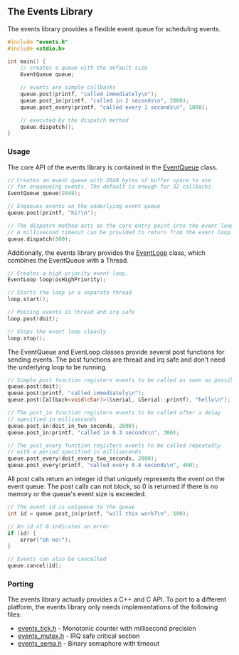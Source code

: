 ## The Events Library ##

The events library provides a flexible event queue for scheduling events.

``` cpp
#include "events.h"
#include <stdio.h>

int main() {
    // creates a queue with the default size
    EventQueue queue;

    // events are simple callbacks
    queue.post(printf, "called immediately\n");
    queue.post_in(printf, "called in 2 seconds\n", 2000);
    queue.post_every(printf, "called every 1 seconds\n", 1000);

    // executed by the dispatch method
    queue.dispatch();
}
```


### Usage ###

The core API of the events library is contained in the
[EventQueue](EventQueue.h) class.

``` cpp
// Creates an event queue with 2048 bytes of buffer space to use
// for enqueueing events. The default is enough for 32 callbacks.
EventQueue queue(2048);

// Enqueues events on the underlying event queue
queue.post(printf, "hi!\n");

// The dispatch method acts as the core entry point into the event loop
// A millisecond timeout can be provided to return from the event loop
queue.dispatch(500);
```

Additionally, the events library provides the [EventLoop](EventLoop.h) class,
which combines the EventQueue with a Thread.

``` cpp
// Creates a high priority event loop.
EventLoop loop(osHighPriority);

// Starts the loop in a separate thread
loop.start();

// Posting events is thread and irq safe
loop.post(doit);

// Stops the event loop cleanly
loop.stop();
```

The EventQueue and EvenLoop classes provide several post functions for
sending events. The post functions are thread and irq safe and don't need
the underlying loop to be running.

``` cpp
// Simple post function registers events to be called as soon as possible
queue.post(doit);
queue.post(printf, "called immediately\n");
queue.post(Callback<void(char)>(&serial, &Serial::printf), "hello\n");

// The post_in function registers events to be called after a delay
// specified in milliseconds
queue.post_in(doit_in_two_seconds, 2000);
queue.post_in(printf, "called in 0.3 seconds\n", 300);

// The post_every function registers events to be called repeatedly
// with a period specified in milliseconds
queue.post_every(doit_every_two_seconds, 2000);
queue.post_every(printf, "called every 0.4 seconds\n", 400);
```

All post calls return an integer id that uniquely represents the event
on the event queue. The post calls can not block, so 0 is returned if
there is no memory or the queue's event size is exceeded.

``` cpp
// The event id is uniqueue to the queue
int id = queue.post_in(printf, "will this work?\n", 100);

// An id of 0 indicates an error
if (id) {
    error("oh no!");
}

// Events can also be cancelled
queue.cancel(id);
```


### Porting ###

The events library actually provides a C++ and C API. To port to a different
platform, the events library only needs implementations of the following
files:

- [events_tick.h](events-c/events_tick.h) - Monotonic counter with millisecond precision
- [events_mutex.h](events-c/events_mutex.h) - IRQ safe critical section
- [events_sema.h](events-c/events_sema.h) - Binary semaphore with timeout
